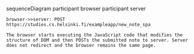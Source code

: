sequenceDiagram
    participant browser
    participant server
    
    browser->>server: POST https://studies.cs.helsinki.fi/exampleapp/new_note_spa

    The browser starts executing the JavaScript code that modifies the structure of DOM and then POSTs the submitted note to server. Server does not redirect and the browser remains the same page.